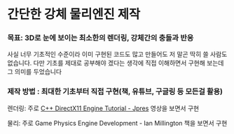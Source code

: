 # 간단한 강체 물리엔진 제작
### **목표**: 3D로 눈에 보이는 최소한의 렌더링, 강체간의 충돌과 반응

사실 너무 기초적인 수준이라 이미 구현된 코드도 많고 만들어도 저 말곤 딱히 쓸 사람도 없습니다. 다만 기초를 제대로 공부해야 겠다는 생각에 직접 이해하면서 구현해 보는데 그 의미를 두었습니다

### **제작 방법** : 최대한 기초부터 직접 구현(책, 유튜브, 구글링 등 모든걸 활용)

렌더링: 주로 [C++ DirectX11 Engine Tutorial - Jpres](https://www.youtube.com/watch?v=gQIG77PfLgo&list=PLcacUGyBsOIBlGyQQWzp6D1Xn6ZENx9Y2) 영상을 보면서 구현
  
물리: 주로 Game Physics Engine Development - Ian Millington 책을 보면서 구현

